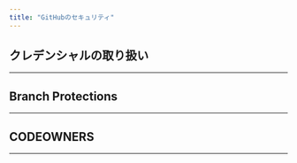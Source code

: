 ```yaml
---
title: "GitHubのセキュリティ"
---
```


## クレデンシャルの取り扱い

---

## Branch Protections

---

## CODEOWNERS

---

